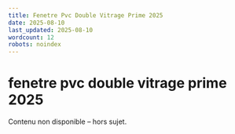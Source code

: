 ```yaml
---
title: Fenetre Pvc Double Vitrage Prime 2025
date: 2025-08-10
last_updated: 2025-08-10
wordcount: 12
robots: noindex
---
```


# fenetre pvc double vitrage prime 2025

Contenu non disponible – hors sujet.